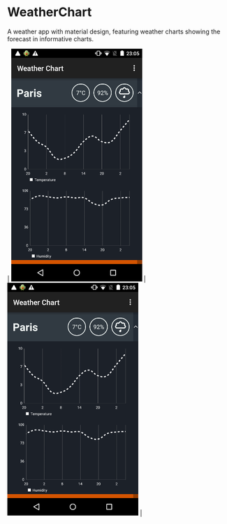 # WeatherChart

A weather app with material design, featuring weather charts showing the forecast in informative charts.

| ![alt text](https://github.com/JulienSiems/WeatherChart/blob/master/screenshots/Screenshot_2015-10-14-23-05-11.png "Logo Title Text 1") | ![alt text](https://github.com/JulienSiems/WeatherChart/blob/master/screenshots/Screenshot_2015-10-14-23-05-11.png "Logo Title Text 1") |

